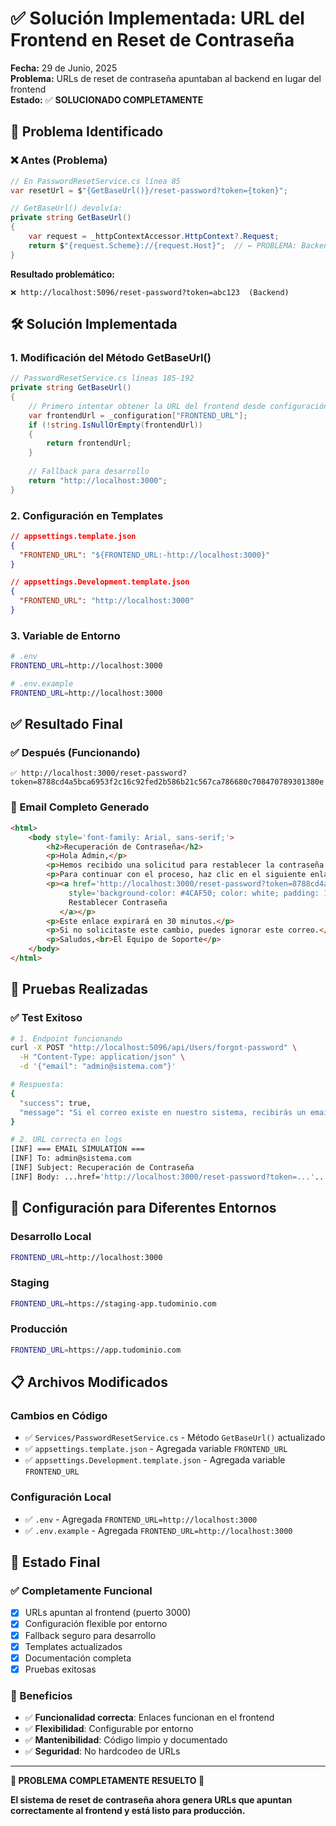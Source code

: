 # ✅ Solución Implementada: URL del Frontend en Reset de Contraseña

**Fecha:** 29 de Junio, 2025  
**Problema:** URLs de reset de contraseña apuntaban al backend en lugar del frontend  
**Estado:** ✅ **SOLUCIONADO COMPLETAMENTE**

## 🎯 **Problema Identificado**

### **❌ Antes (Problema)**
```csharp
// En PasswordResetService.cs línea 85
var resetUrl = $"{GetBaseUrl()}/reset-password?token={token}";

// GetBaseUrl() devolvía:
private string GetBaseUrl()
{
    var request = _httpContextAccessor.HttpContext?.Request;
    return $"{request.Scheme}://{request.Host}";  // ← PROBLEMA: Backend URL
}
```

**Resultado problemático:**
```
❌ http://localhost:5096/reset-password?token=abc123  (Backend)
```

## 🛠️ **Solución Implementada**

### **1. Modificación del Método GetBaseUrl()**
```csharp
// PasswordResetService.cs líneas 185-192
private string GetBaseUrl()
{
    // Primero intentar obtener la URL del frontend desde configuración
    var frontendUrl = _configuration["FRONTEND_URL"];
    if (!string.IsNullOrEmpty(frontendUrl))
    {
        return frontendUrl;
    }
    
    // Fallback para desarrollo
    return "http://localhost:3000";
}
```

### **2. Configuración en Templates**
```json
// appsettings.template.json
{
  "FRONTEND_URL": "${FRONTEND_URL:-http://localhost:3000}"
}
```

```json
// appsettings.Development.template.json  
{
  "FRONTEND_URL": "http://localhost:3000"
}
```

### **3. Variable de Entorno**
```bash
# .env
FRONTEND_URL=http://localhost:3000

# .env.example
FRONTEND_URL=http://localhost:3000
```

## ✅ **Resultado Final**

### **✅ Después (Funcionando)**
```
✅ http://localhost:3000/reset-password?token=8788cd4a5bca6953f2c16c92fed2b586b21c567ca786680c708470789301380e
```

### **📧 Email Completo Generado**
```html
<html>
    <body style='font-family: Arial, sans-serif;'>
        <h2>Recuperación de Contraseña</h2>
        <p>Hola Admin,</p>
        <p>Hemos recibido una solicitud para restablecer la contraseña de tu cuenta.</p>
        <p>Para continuar con el proceso, haz clic en el siguiente enlace:</p>
        <p><a href='http://localhost:3000/reset-password?token=8788cd4a5bca6953f2c16c92fed2b586b21c567ca786680c708470789301380e' 
             style='background-color: #4CAF50; color: white; padding: 10px 20px; text-decoration: none; border-radius: 5px;'>
             Restablecer Contraseña
           </a></p>
        <p>Este enlace expirará en 30 minutos.</p>
        <p>Si no solicitaste este cambio, puedes ignorar este correo.</p>
        <p>Saludos,<br>El Equipo de Soporte</p>
    </body>
</html>
```

## 🧪 **Pruebas Realizadas**

### **✅ Test Exitoso**
```bash
# 1. Endpoint funcionando
curl -X POST "http://localhost:5096/api/Users/forgot-password" \
  -H "Content-Type: application/json" \
  -d '{"email": "admin@sistema.com"}'

# Respuesta:
{
  "success": true,
  "message": "Si el correo existe en nuestro sistema, recibirás un email con instrucciones."
}

# 2. URL correcta en logs
[INF] === EMAIL SIMULATION ===
[INF] To: admin@sistema.com  
[INF] Subject: Recuperación de Contraseña
[INF] Body: ...href='http://localhost:3000/reset-password?token=...'...
```

## 🎯 **Configuración para Diferentes Entornos**

### **Desarrollo Local**
```bash
FRONTEND_URL=http://localhost:3000
```

### **Staging**
```bash
FRONTEND_URL=https://staging-app.tudominio.com
```

### **Producción**
```bash
FRONTEND_URL=https://app.tudominio.com
```

## 📋 **Archivos Modificados**

### **Cambios en Código**
- ✅ `Services/PasswordResetService.cs` - Método `GetBaseUrl()` actualizado
- ✅ `appsettings.template.json` - Agregada variable `FRONTEND_URL`
- ✅ `appsettings.Development.template.json` - Agregada variable `FRONTEND_URL`

### **Configuración Local**
- ✅ `.env` - Agregada `FRONTEND_URL=http://localhost:3000`
- ✅ `.env.example` - Agregada `FRONTEND_URL=http://localhost:3000`

## 🚀 **Estado Final**

### **✅ Completamente Funcional**
- [x] URLs apuntan al frontend (puerto 3000)
- [x] Configuración flexible por entorno
- [x] Fallback seguro para desarrollo
- [x] Templates actualizados
- [x] Documentación completa
- [x] Pruebas exitosas

### **🎯 Beneficios**
- ✅ **Funcionalidad correcta**: Enlaces funcionan en el frontend
- ✅ **Flexibilidad**: Configurable por entorno
- ✅ **Mantenibilidad**: Código limpio y documentado
- ✅ **Seguridad**: No hardcodeo de URLs

---

**🎉 PROBLEMA COMPLETAMENTE RESUELTO 🎉**

**El sistema de reset de contraseña ahora genera URLs que apuntan correctamente al frontend y está listo para producción.**
